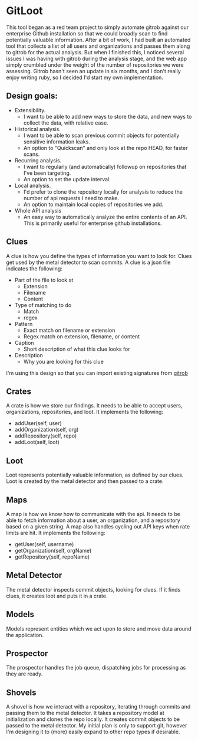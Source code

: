 # GitLoot

This tool began as a red team project to simply automate gitrob against our enterprise Github installation so that we could broadly scan to find potentially valuable information. After a bit of work, I had built an automated tool that collects a list of all users and organizations and passes them along to gitrob for the actual analysis. But when I finished this, I noticed several issues I was having with gitrob during the analysis stage, and the web app simply crumbled under the weight of the number of repositories we were assessing. Gitrob hasn't seen an update in six months, and I don't really enjoy writing ruby, so I decided I'd start my own implementation.

## Design goals:
- Extensibility. 
	- I want to be able to add new ways to store the data, and new ways to collect the data, with relative ease.
- Historical analysis. 
	- I want to be able to scan previous commit objects for potentially sensitive information leaks.
	- An option to "Quickscan" and only look at the repo HEAD, for faster scans.
- Recurring analysis. 
	- I want to regularly (and automatically) followup on repositories that I've been targeting. 
	- An option to set the update interval
- Local analysis. 
	- I'd prefer to clone the repository locally for analysis to reduce the number of api requests I need to make.
	- An option to maintain local copies of repositories we add.
- Whole API analysis
	- An easy way to automatically analyze the entire contents of an API. This is primarily useful for enterprise github installations.


## Clues

A clue is how you define the types of information you want to look for. Clues get used by the metal detector to scan commits. A clue is a json file indicates the following:
- Part of the file to look at
	- Extension
	- Filename
	- Content
- Type of matching to do
	- Match
	- regex
- Pattern
	- Exact match on filename or extension
	- Regex match on extension, filename, or content
- Caption
	- Short description of what this clue looks for
- Description
	- Why you are looking for this clue
	
I'm using this design so that you can import existing signatures from [gitrob](https://github.com/michenriksen/gitrob/blob/master/signatures.json)


## Crates

A crate is how we store our findings. It needs to be able to accept users, organizations, repositories, and loot. It implements the following:
- addUser(self, user)
- addOrganization(self, org)
- addRepository(self, repo)
- addLoot(self, loot)


## Loot

Loot represents potentially valuable information, as defined by our clues. Loot is created by the metal detector and then passed to a crate.

## Maps

A map is how we know how to communicate with the api. It needs to be able to fetch information about a user, an organization, and a repository based on a given string. A map also handles cycling out API keys when rate limits are hit. It implements the following:
- getUser(self, username)
- getOrganization(self, orgName)
- getRepository(self, repoName)


## Metal Detector

The metal detector inspects commit objects, looking for clues. If it finds clues, it creates loot and puts it in a crate.


## Models

Models represent entities which we act upon to store and move data around the application.


## Prospector

The prospector handles the job queue, dispatching jobs for processing as they are ready. 


## Shovels

A shovel is how we interact with a repository, iterating through commits and passing them to the metal detector. It takes a repository model at initialization and clones the repo locally. It creates commit objects to be passed to the metal detector. My initial plan is only to support git, however I'm designing it to (more) easily expand to other repo types if desirable.
